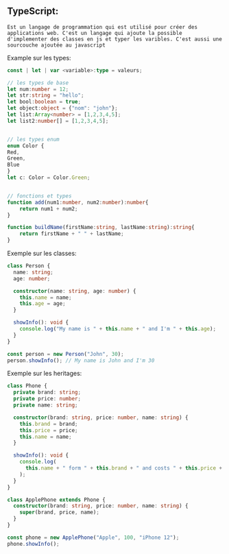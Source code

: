 ## TypeScript:

    Est un langage de programmation qui est utilisé pour créer des applications web. C'est un langage qui ajoute la possible d'implementer des classes en js et typer les varibles. C'est aussi une sourcouche ajoutée au javascript

Example sur les types:

```typescript
const | let | var <variable>:type = valeurs;

// les types de base
let num:number = 12;
let str:string = "hello";
let bool:boolean = true;
let object:object = {"nom": "john"};
let list:Array<number> = [1,2,3,4,5];
let list2:number[] = [1,2,3,4,5];


// les types enum
enum Color {
Red,
Green,
Blue
}
let c: Color = Color.Green;


// fonctions et types
function add(num1:number, num2:number):number{
    return num1 + num2;
}

function buildName(firstName:string, lastName:string):string{
    return firstName + " " + lastName;
}
```

Exemple sur les classes:

```typescript
class Person {
  name: string;
  age: number;

  constructor(name: string, age: number) {
    this.name = name;
    this.age = age;
  }

  showInfo(): void {
    console.log("My name is " + this.name + " and I'm " + this.age);
  }
}

const person = new Person("John", 30);
person.showInfo(); // My name is John and I'm 30
```

Exemple sur les heritages:

```typescript
class Phone {
  private brand: string;
  private price: number;
  private name: string;

  constructor(brand: string, price: number, name: string) {
    this.brand = brand;
    this.price = price;
    this.name = name;
  }

  showInfo(): void {
    console.log(
      this.name + " form " + this.brand + " and costs " + this.price + "€"
    );
  }
}

class ApplePhone extends Phone {
  constructor(brand: string, price: number, name: string) {
    super(brand, price, name);
  }
}

const phone = new ApplePhone("Apple", 100, "iPhone 12");
phone.showInfo();
```

